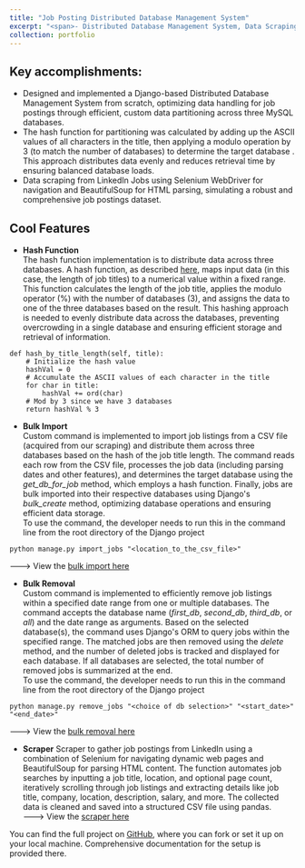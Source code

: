 ```yaml
---
title: "Job Posting Distributed Database Management System"
excerpt: "<span>- Distributed Database Management System, Data Scraping, Custom Hash Partitioning</span><br/>- Python, Django, MySQL, Selenium WebDriver, BeautifulSoup<br/><br/>Developed a Django-based Distributed Database Management System for job postings from scratch, utilizing a custom hash function to partition data across 3 MySQL databases. The dataset was obtained by scraping LinkedIn Jobs using Selenium WebDriver for automated navigation and BeautifulSoup for HTML parsing.<br/><img src='/images/django.PNG'>"
collection: portfolio
---
```


Key accomplishments:
---
- Designed and implemented a Django-based Distributed Database Management System from scratch, optimizing data handling for job postings through efficient, custom data partitioning across three MySQL databases.
- The hash function for partitioning was calculated by adding up the ASCII values of all characters in the title, then applying a modulo operation by 3 (to match the number of databases) to determine the target database . This approach distributes data evenly and reduces retrieval time by ensuring balanced database loads.
- Data scraping from LinkedIn Jobs using Selenium WebDriver for navigation and BeautifulSoup for HTML parsing, simulating a robust and comprehensive job postings dataset.

Cool Features
---
- **Hash Function**  
The hash function implementation is to distribute data across three databases. A hash function, as described <a href="https://pages.cs.wisc.edu/~siff/CS367/Notes/hash.html" target="_blank">here</a>, maps input data (in this case, the length of job titles) to a numerical value within a fixed range. This function calculates the length of the job title, applies the modulo operator (%) with the number of databases (3), and assigns the data to one of the three databases based on the result. This hashing approach is needed to evenly distribute data across the databases, preventing overcrowding in a single database and ensuring efficient storage and retrieval of information.  
```
def hash_by_title_length(self, title):
    # Initialize the hash value
    hashVal = 0
    # Accumulate the ASCII values of each character in the title
    for char in title:
        hashVal += ord(char)
    # Mod by 3 since we have 3 databases
    return hashVal % 3
```
- **Bulk Import**  
Custom command is implemented to import job listings from a CSV file (acquired from our scraping) and distribute them across three databases based on the hash of the job title length. The command reads each row from the CSV file, processes the job data (including parsing dates and other features), and determines the target database using the *get_db_for_job* method, which employs a hash function. Finally, jobs are bulk imported into their respective databases using Django's *bulk_create* method, optimizing database operations and ensuring efficient data storage.  
To use the command, the developer needs to run this in the command line from the root directory of the Django project  
```
python manage.py import_jobs "<location_to_the_csv_file>"
```
---> View the <a href="https://github.com/kikossik/Job-Posting-Distributed-Database-Management-System/blob/main/django_project/blog/management/commands/import_jobs.py" target="_blank">bulk import here</a>  
- **Bulk Removal**  
Custom command is implemented to efficiently remove job listings within a specified date range from one or multiple databases. The command accepts the database name (*first_db*, *second_db*, *third_db*, or *all*) and the date range as arguments. Based on the selected database(s), the command uses Django's ORM to query jobs within the specified range. The matched jobs are then removed using the *delete* method, and the number of deleted jobs is tracked and displayed for each database. If all databases are selected, the total number of removed jobs is summarized at the end.  
To use the command, the developer needs to run this in the command line from the root directory of the Django project  
```
python manage.py remove_jobs "<choice of db selection>" "<start_date>" "<end_date>"
```
---> View the <a href="https://github.com/kikossik/Job-Posting-Distributed-Database-Management-System/blob/main/django_project/blog/management/commands/remove_jobs.py" target="_blank">bulk removal here</a>  
- **Scraper**
Scraper to gather job postings from LinkedIn using a combination of Selenium for navigating dynamic web pages and BeautifulSoup for parsing HTML content. The function automates job searches by inputting a job title, location, and optional page count, iteratively scrolling through job listings and extracting details like job title, company, location, description, salary, and more. The collected data is cleaned and saved into a structured CSV file using pandas.  
---> View the <a href="https://github.com/kikossik/Job-Posting-Distributed-Database-Management-System/blob/main/linkedin_scrape.py" target="_blank">scraper here</a>  


You can find the full project on <a href="https://github.com/kikossik/Job-Posting-Distributed-Database-Management-System" target="_blank">GitHub</a>, where you can fork or set it up on your local machine. Comprehensive documentation for the setup is provided there.